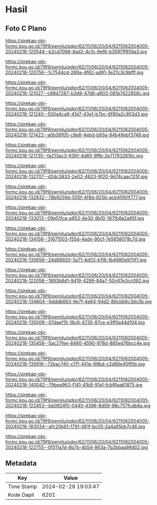 # Hasil

## Foto C Plano

https://sirekap-obj-formc.kpu.go.id/79f9/pemilu/pdpr/62/11/06/20/04/6211062004005-20240218-120544--b2cd7089-8ad2-4c1c-9ef6-b3597ff959a3.jpg

https://sirekap-obj-formc.kpu.go.id/79f9/pemilu/pdpr/62/11/06/20/04/6211062004005-20240218-120756--1c7544cd-289a-4f62-ad91-3e21c3c9bfff.jpg

https://sirekap-obj-formc.kpu.go.id/79f9/pemilu/pdpr/62/11/06/20/04/6211062004005-20240218-121027--c68d7287-b3d9-47d8-a603-081b7422858c.jpg

https://sirekap-obj-formc.kpu.go.id/79f9/pemilu/pdpr/62/11/06/20/04/6211062004005-20240218-121240--500a4ca9-41d7-43e1-b7bc-6f80a2c903d3.jpg

https://sirekap-obj-formc.kpu.go.id/79f9/pemilu/pdpr/62/11/06/20/04/6211062004005-20240218-121422--a0b36f05-c8e8-4ebd-b93a-94b49ebf3749.jpg

https://sirekap-obj-formc.kpu.go.id/79f9/pemilu/pdpr/62/11/06/20/04/6211062004005-20240218-121735--fa213ac3-9391-4d65-9ffb-2e717932810c.jpg

https://sirekap-obj-formc.kpu.go.id/79f9/pemilu/pdpr/62/11/06/20/04/6211062004005-20240218-132707--d2dc3833-2e02-4623-9f20-9d74caac125f.jpg

https://sirekap-obj-formc.kpu.go.id/79f9/pemilu/pdpr/62/11/06/20/04/6211062004005-20240218-132832--78b9259d-505f-4f8d-825b-acb45fb1f777.jpg

https://sirekap-obj-formc.kpu.go.id/79f9/pemilu/pdpr/62/11/06/20/04/6211062004005-20240218-133013--09e51fca-a953-4e30-8b10-167fb8a2a95f.jpg

https://sirekap-obj-formc.kpu.go.id/79f9/pemilu/pdpr/62/11/06/20/04/6211062004005-20240218-134158--31671503-f55d-4ade-90cf-7e5658078c7d.jpg

https://sirekap-obj-formc.kpu.go.id/79f9/pemilu/pdpr/62/11/06/20/04/6211062004005-20240218-135659--24d88920-3a71-4d03-b116-fb4980e970f1.jpg

https://sirekap-obj-formc.kpu.go.id/79f9/pemilu/pdpr/62/11/06/20/04/6211062004005-20240218-122058--1893b8d1-9419-4299-84a7-50c67e3cc092.jpg

https://sirekap-obj-formc.kpu.go.id/79f9/pemilu/pdpr/62/11/06/20/04/6211062004005-20240218-134804--6dddb663-9e7f-4e64-94d2-86cbb9c3dc0b.jpg

https://sirekap-obj-formc.kpu.go.id/79f9/pemilu/pdpr/62/11/06/20/04/6211062004005-20240218-135009--07daef15-16c6-4735-87ce-e3ff0a44d104.jpg

https://sirekap-obj-formc.kpu.go.id/79f9/pemilu/pdpr/62/11/06/20/04/6211062004005-20240218-135458--5ac27fee-8480-4590-978d-865ed76bcc4e.jpg

https://sirekap-obj-formc.kpu.go.id/79f9/pemilu/pdpr/62/11/06/20/04/6211062004005-20240218-135916--72bac740-c17f-441e-99bd-c2d66e45ff0b.jpg

https://sirekap-obj-formc.kpu.go.id/79f9/pemilu/pdpr/62/11/06/20/04/6211062004005-20240218-140042--79bea963-f141-41b8-91a1-fcbf6aa61875.jpg

https://sirekap-obj-formc.kpu.go.id/79f9/pemilu/pdpr/62/11/06/20/04/6211062004005-20240218-122453--bb0924f0-0440-4396-8d09-98c757fcdb8a.jpg

https://sirekap-obj-formc.kpu.go.id/79f9/pemilu/pdpr/62/11/06/20/04/6211062004005-20240218-183034--afc20b61-f791-481f-bc05-2a4a95bb7c46.jpg

https://sirekap-obj-formc.kpu.go.id/79f9/pemilu/pdpr/62/11/06/20/04/6211062004005-20240218-122755--0f511a7d-8b7b-4b54-863a-7b2bbaa98d02.jpg


## Metadata

| Key        | Value               |
| ---------- | ------------------- |
| Time Stamp | 2024-02-29 19:03:47 |
| Kode Dapil | 6201                |



